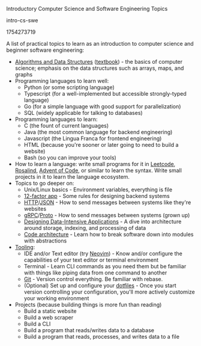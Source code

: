 Introductory Computer Science and Software Engineering Topics

intro-cs-swe

1754273719

A list of practical topics to learn as an introduction to computer science and beginner software engineering:

- [Algorithms and Data Structures](https://www.geeksforgeeks.org/dsa/introduction-to-data-structures/) ([textbook](https://en.wikipedia.org/wiki/Introduction_to_Algorithms)) - the basics of computer science; emphasis on the data structures such as arrays, maps, and graphs
- Programming languages to learn well:
    - Python (or some scripting language)
    - Typescript (for a well-implemented but accessible strongly-typed language)
    - Go (for a simple language with good support for parallelization)
    - SQL (widely applicable for talking to databases)
- Programming languages to learn:
    - C (the fount of current languages)
    - Java (the most common language for backend engineering)
    - Javascript (the Lingua Franca for frontend engineering)
    - HTML (because you're sooner or later going to need to build a website)
    - Bash (so you can improve your tools)
- How to learn a language: write small programs for it in [Leetcode](https://leetcode.com/), [Rosalind](https://rosalind.info/problems/list-view/?location=algorithmic-heights), [Advent of Code](https://adventofcode.com/), or similar to learn the syntax.  Write small projects in it to learn the language ecosystem.
- Topics to go deeper on:
    - Unix/Linux basics - Environment variables, everything is file
    - [12-factor app](https://12factor.net/) - Some rules for designing backend systems
    - [HTTP](https://www.syncfusion.com/succinctly-free-ebooks/http)/[JSON](http://json.org/) - How to send messages between systems like they're websites
    - [gRPC](https://github.com/akshayjshah/grpc-demystified)/[Proto](https://protobuf.dev/) - How to send messages between systems (grown up)
    - [Designing Data-Intensive Applications](https://www.oreilly.com/library/view/designing-data-intensive-applications/9781491903063/) - A dive into architecture around storage, indexing, and processing of data
    - [Code architecture](https://aosabook.org/en/index.html) - Learn how to break software down into modules with abstractions
- [Tooling](https://missing.csail.mit.edu/):
    - IDE and/or Text editor (try [Neovim](https://neovim.io/doc/user/intro.html)) - Know and/or configure the capabilities of your text editor or terminal environment
    - Terminal - Learn CLI commands as you need them but be familiar with things like piping data from one command to another
    - [Git](https://learngitbranching.js.org/) - Version control everything.  Be familiar with rebase.
    - (Optional) Set up and configure your [dotfiles](https://dotfiles.github.io/) - Once you start version controlling your configuration, you'll more actively customize your working environment
- Projects (because building things is more fun than reading)
    - Build a static website
    - Build a web scraper
    - Build a CLI
    - Build a program that reads/writes data to a database
    - Build a program that reads, processes, and writes data to a file
